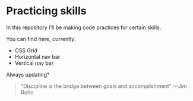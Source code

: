 

<h1 id="practice-page">Practicing skills</h1>
<p>In this repository I'll be making code practices for certain skills.</p>

<p>You can find here, currently:</p>
<ul>
  <li>CSS Grid</li>
  <li>Horizontal nav bar</li>
  <li>Vertical nav bar</li>

</ul>

Always updating*

<blockquote>
<p>“Discipline is the bridge between goals and accomplishment” —Jim Rohn</p>
</blockquote>

